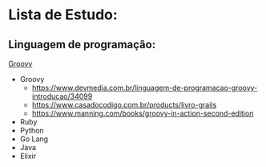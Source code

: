 # Lista de Estudo:

## Linguagem de programação:
[Groovy](groovy.md)

- Groovy 
  * https://www.devmedia.com.br/linguagem-de-programacao-groovy-introducao/34099
  * https://www.casadocodigo.com.br/products/livro-grails
  * https://www.manning.com/books/groovy-in-action-second-edition
- Ruby
- Python
- Go Lang
- Java
- Elixir
